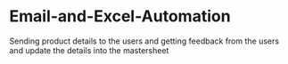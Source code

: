 # Email-and-Excel-Automation
Sending product details to the users and getting feedback from the users and update the details into the mastersheet

